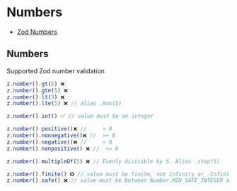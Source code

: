 # Numbers

* [Zod Numbers](https://zod.dev/?id=numbers)

## Numbers

Supported Zod number validation

```ts
z.number().gt(5) ❌
z.number().gte(5) ❌
z.number().lt(5) ❌
z.number().lte(5) ❌ // alias .max(5)

z.number().int() ✅ // value must be an integer

z.number().positive()❌ //     > 0
z.number().nonnegative()❌ //  >= 0
z.number().negative()❌ //     < 0
z.number().nonpositive() ❌ //  <= 0

z.number().multipleOf(5) ❌ // Evenly divisible by 5. Alias .step(5)

z.number().finite() ❎ // value must be finite, not Infinity or -Infinity
z.number().safe() ❌ // value must be between Number.MIN_SAFE_INTEGER and Number.MAX_SAFE_INTEGER
```
